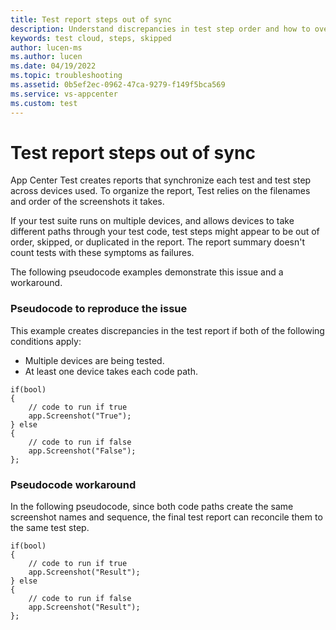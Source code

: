 ```yaml
---
title: Test report steps out of sync
description: Understand discrepancies in test step order and how to overcome them.
keywords: test cloud, steps, skipped
author: lucen-ms
ms.author: lucen
ms.date: 04/19/2022
ms.topic: troubleshooting
ms.assetid: 0b5ef2ec-0962-47ca-9279-f149f5bca569
ms.service: vs-appcenter
ms.custom: test
---
```


# Test report steps out of sync

App Center Test creates reports that synchronize each test and test step across devices used. To organize the report, Test relies on the filenames and order of the screenshots it takes.

If your test suite runs on multiple devices, and allows devices to take different paths through your test code, test steps might appear to be out of order, skipped, or duplicated in the report. The report summary doesn't count tests with these symptoms as failures.

The following pseudocode examples demonstrate this issue and a workaround.

### Pseudocode to reproduce the issue

This example creates discrepancies in the test report if both of the following conditions apply:

- Multiple devices are being tested.
- At least one device takes each code path.

```
if(bool)
{
    // code to run if true
    app.Screenshot("True");
} else 
{
    // code to run if false
    app.Screenshot("False");
};
```

### Pseudocode workaround

In the following pseudocode, since both code paths create the same screenshot names and sequence, the final test report can reconcile them to the same test step.

```
if(bool)
{
    // code to run if true
    app.Screenshot("Result");
} else 
{
    // code to run if false
    app.Screenshot("Result");
};
```

